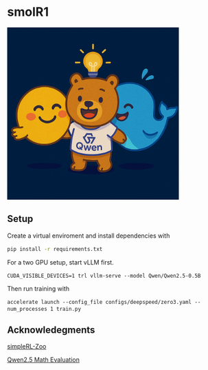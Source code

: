 # smolR1

<img src="assets/logo.png" width="400">



## Setup
Create a virtual enviroment and install dependencies with 
```bash
pip install -r requirements.txt
```


For a two GPU setup, start vLLM first.

```
CUDA_VISIBLE_DEVICES=1 trl vllm-serve --model Qwen/Qwen2.5-0.5B
```

Then run training with

```
accelerate launch --config_file configs/deepspeed/zero3.yaml --num_processes 1 train.py
```

## Acknowledegments

[simpleRL-Zoo](https://github.com/hkust-nlp/simpleRL-reason)

[Qwen2.5 Math Evaluation](https://github.com/QwenLM/Qwen2.5-Math)
